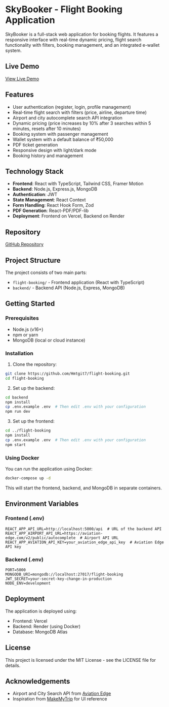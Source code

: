 # SkyBooker - Flight Booking Application

SkyBooker is a full-stack web application for booking flights. It features a responsive interface with real-time dynamic pricing, flight search functionality with filters, booking management, and an integrated e-wallet system.

## Live Demo

[View Live Demo](https://flight-booking-ruby.vercel.app/)

## Features

- User authentication (register, login, profile management)
- Real-time flight search with filters (price, airline, departure time)
- Airport and city autocomplete search API integration
- Dynamic pricing (price increases by 10% after 3 searches within 5 minutes, resets after 10 minutes)
- Booking system with passenger management
- Wallet system with a default balance of ₹50,000
- PDF ticket generation
- Responsive design with light/dark mode
- Booking history and management

## Technology Stack

- **Frontend**: React with TypeScript, Tailwind CSS, Framer Motion
- **Backend**: Node.js, Express.js, MongoDB
- **Authentication**: JWT
- **State Management**: React Context
- **Form Handling**: React Hook Form, Zod
- **PDF Generation**: React-PDF/PDF-lib
- **Deployment**: Frontend on Vercel, Backend on Render

## Repository

[GitHub Repository](https://github.com/Hmtgit7/flight-booking)

## Project Structure

The project consists of two main parts:

- `flight-booking/` - Frontend application (React with TypeScript)
- `backend/` - Backend API (Node.js, Express, MongoDB)

## Getting Started

### Prerequisites

- Node.js (v16+)
- npm or yarn
- MongoDB (local or cloud instance)

### Installation

1. Clone the repository:

```bash
git clone https://github.com/Hmtgit7/flight-booking.git
cd flight-booking
```

2. Set up the backend:

```bash
cd backend
npm install
cp .env.example .env  # Then edit .env with your configuration
npm run dev
```

3. Set up the frontend:

```bash
cd ../flight-booking
npm install
cp .env.example .env  # Then edit .env with your configuration
npm start
```

### Using Docker

You can run the application using Docker:

```bash
docker-compose up -d
```

This will start the frontend, backend, and MongoDB in separate containers.

## Environment Variables

### Frontend (.env)

```
REACT_APP_API_URL=http://localhost:5000/api  # URL of the backend API
REACT_APP_AIRPORT_API_URL=https://aviation-edge.com/v2/public/autocomplete  # Airport API URL
REACT_APP_AVIATION_API_KEY=your_aviation_edge_api_key  # Aviation Edge API key
```

### Backend (.env)

```
PORT=5000
MONGODB_URI=mongodb://localhost:27017/flight-booking
JWT_SECRET=your-secret-key-change-in-production
NODE_ENV=development
```

## Deployment

The application is deployed using:

- Frontend: Vercel
- Backend: Render (using Docker)
- Database: MongoDB Atlas

## License

This project is licensed under the MIT License - see the LICENSE file for details.

## Acknowledgements

- Airport and City Search API from [Aviation Edge](https://aviation-edge.com/)
- Inspiration from [MakeMyTrip](https://www.makemytrip.com/) for UI reference
